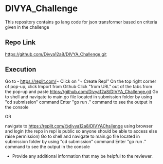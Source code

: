 # DIVYA_Challenge
This repository contains go lang code for json transformer based on criteria given in the challenge 

## Repo Link
https://github.com/Divya12a8/DIVYA_Challenge.git

## Execution

Go to - https://replit.com/~
Click on "+ Create Repl"
On the top right corner of pop-up, click Import from Github
Click "from URL" out of the tabs from the pop-up and paste https://github.com/Divya12a8/DIVYA_Challenge.git
Go to shell and navigate to main.go file located in submission folder by using "cd submission" command
Enter "go run ." command to see the output in the console 

OR

navigate to https://replit.com/@divya12a8/DIVYAChallenge using browser and login (the repo in repl is public so anyone should be able to access else raise permission)
Go to shell and navigate to main.go file located in submission folder by using "cd submission" command
Enter "go run ." command to see the output in the console 

- Provide any additional information that may be helpful to the reviewer.
